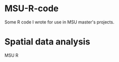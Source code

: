 MSU-R-code
==========

Some R code I wrote for use in MSU master's projects.

# Spatial data analysis #

MSU R
